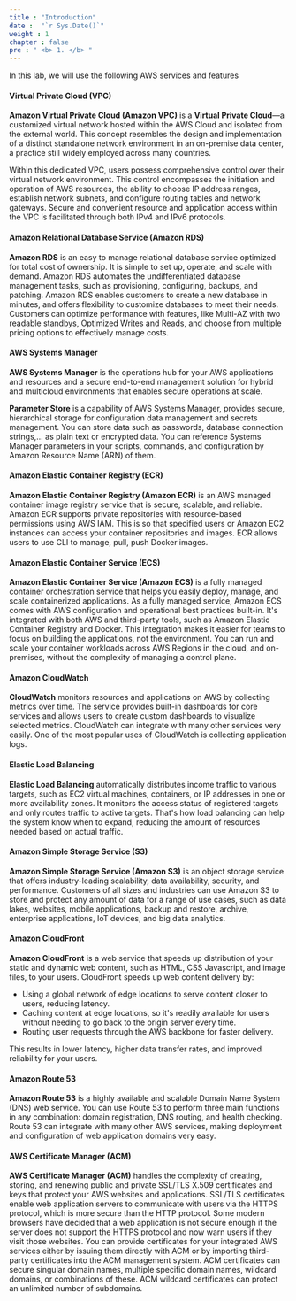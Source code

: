 ```yaml
---
title : "Introduction"
date :  "`r Sys.Date()`" 
weight : 1
chapter : false
pre : " <b> 1. </b> "
---
```


In this lab, we will use the following AWS services and features

#### Virtual Private Cloud (VPC)
**Amazon Virtual Private Cloud (Amazon VPC)** is a **Virtual Private Cloud**—a customized virtual network hosted within the AWS Cloud and isolated from the external world. This concept resembles the design and implementation of a distinct standalone network environment in an on-premise data center, a practice still widely employed across many countries.

Within this dedicated VPC, users possess comprehensive control over their virtual network environment. This control encompasses the initiation and operation of AWS resources, the ability to choose IP address ranges, establish network subnets, and configure routing tables and network gateways. Secure and convenient resource and application access within the VPC is facilitated through both IPv4 and IPv6 protocols.

#### Amazon Relational Database Service (Amazon RDS)
**Amazon RDS** is an easy to manage relational database service optimized for total cost of ownership. It is simple to set up, operate, and scale with demand. Amazon RDS automates the undifferentiated database management tasks, such as provisioning, configuring, backups, and patching. Amazon RDS enables customers to create a new database in minutes, and offers flexibility to customize databases to meet their needs. Customers can optimize performance with features, like Multi-AZ with two readable standbys, Optimized Writes and Reads, and choose from multiple pricing options to effectively manage costs.

#### AWS Systems Manager

**AWS Systems Manager** is the operations hub for your AWS applications and resources and a secure end-to-end management solution for hybrid and multicloud environments that enables secure operations at scale.

**Parameter Store** is a capability of AWS Systems Manager, provides secure, hierarchical storage for configuration data management and secrets management. You can store data such as passwords, database connection strings,... as plain text or encrypted data. You can reference Systems Manager parameters in your scripts, commands, and configuration by Amazon Resource Name (ARN) of them.

#### Amazon Elastic Container Registry (ECR)
**Amazon Elastic Container Registry (Amazon ECR)** is an AWS managed container image registry service that is secure, scalable, and reliable. Amazon ECR supports private repositories with resource-based permissions using AWS IAM. This is so that specified users or Amazon EC2 instances can access your container repositories and images. ECR allows users to use CLI to manage, pull, push Docker images.

#### Amazon Elastic Container Service (ECS)
**Amazon Elastic Container Service (Amazon ECS)** is a fully managed container orchestration service that helps you easily deploy, manage, and scale containerized applications. As a fully managed service, Amazon ECS comes with AWS configuration and operational best practices built-in. It's integrated with both AWS and third-party tools, such as Amazon Elastic Container Registry and Docker. This integration makes it easier for teams to focus on building the applications, not the environment. You can run and scale your container workloads across AWS Regions in the cloud, and on-premises, without the complexity of managing a control plane.

#### Amazon CloudWatch
**CloudWatch** monitors resources and applications on AWS by collecting metrics over time. The service provides built-in dashboards for core services and allows users to create custom dashboards to visualize selected metrics. CloudWatch can integrate with many other services very easily. One of the most popular uses of CloudWatch is collecting application logs.

#### Elastic Load Balancing
**Elastic Load Balancing** automatically distributes income traffic to various targets, such as EC2 virtual machines, containers, or IP addresses in one or more availability zones. It monitors the access status of registered targets and only routes traffic to active targets. That's how load balancing can help the system know when to expand, reducing the amount of resources needed based on actual traffic.

#### Amazon Simple Storage Service (S3)
**Amazon Simple Storage Service (Amazon S3)** is an object storage service that offers industry-leading scalability, data availability, security, and performance. Customers of all sizes and industries can use Amazon S3 to store and protect any amount of data for a range of use cases, such as data lakes, websites, mobile applications, backup and restore, archive, enterprise applications, IoT devices, and big data analytics.

#### Amazon CloudFront
**Amazon CloudFront** is a web service that speeds up distribution of your static and dynamic web content, such as HTML, CSS Javascript, and image files, to your users. CloudFront speeds up web content delivery by:

- Using a global network of edge locations to serve content closer to users, reducing latency.
- Caching content at edge locations, so it's readily available for users without needing to go back to the origin server every time.
- Routing user requests through the AWS backbone for faster delivery.

This results in lower latency, higher data transfer rates, and improved reliability for your users.

#### Amazon Route 53
**Amazon Route 53** is a highly available and scalable Domain Name System (DNS) web service. You can use Route 53 to perform three main functions in any combination: domain registration, DNS routing, and health checking. Route 53 can integrate with many other AWS services, making deployment and configuration of web application domains very easy.
 
#### AWS Certificate Manager (ACM)
**AWS Certificate Manager (ACM)** handles the complexity of creating, storing, and renewing public and private SSL/TLS X.509 certificates and keys that protect your AWS websites and applications. SSL/TLS certificates enable web application servers to communicate with users via the HTTPS protocol, which is more secure than the HTTP protocol. Some modern browsers have decided that a web application is not secure enough if the server does not support the HTTPS protocol and now warn users if they visit those websites.
You can provide certificates for your integrated AWS services either by issuing them directly with ACM or by importing third-party certificates into the ACM management system. ACM certificates can secure singular domain names, multiple specific domain names, wildcard domains, or combinations of these. ACM wildcard certificates can protect an unlimited number of subdomains.
